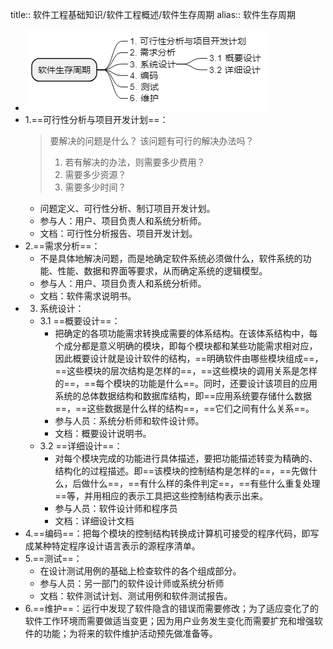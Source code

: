 title:: 软件工程基础知识/软件工程概述/软件生存周期
alias:: 软件生存周期

- ![image.png](../assets/image_1649024633436_0.png)
- 1.==可行性分析与项目开发计划==：
  > 要解决的问题是什么？
  > 该问题有可行的解决办法吗？
  >   1. 若有解决的办法，则需要多少费用？
  >   2. 需要多少资源？
  >   3. 需要多少时间？
	- 问题定义、可行性分析、制订项目开发计划。
	- 参与人：用户、项目负责人和系统分析师。
	- 文档：可行性分析报告、项目开发计划。
- 2.==需求分析==：
	- 不是具体地解决问题，而是地确定软件系统必须做什么，软件系统的功能、性能、数据和界面等要求，从而确定系统的逻辑模型。
	- 参与人：用户、项目负责人和系统分析师。
	- 文档：软件需求说明书。
- 3. 系统设计：
	- 3.1 ==概要设计==：
		- 把确定的各项功能需求转换成需要的体系结构。在该体系结构中，每个成分都是意义明确的模块，即每个模块都和某些功能需求相对应，因此概要设计就是设计软件的结构，==明确软件由哪些模块组成==，==这些模块的层次结构是怎样的==，==这些模块的调用关系是怎样的==，==每个模块的功能是什么==。同时，还要设计该项目的应用系统的总体数据结构和数据库结构，即==应用系统要存储什么数据==，==这些数据是什么样的结构==，==它们之间有什么关系==。
		- 参与人员：系统分析师和软件设计师。
		- 文档：概要设计说明书。
	- 3.2 ==详细设计==：
		- 对每个模块完成的功能进行具体描述，要把功能描述转变为精确的、结构化的过程描述。即==该模块的控制结构是怎样的==，==先做什么，后做什么==，==有什么样的条件判定==，==有些什么重复处理==等，并用相应的表示工具把这些控制结构表示出来。
		- 参与人员：软件设计师和程序员
		- 文档：详细设计文档
- 4.==编码==：把每个模块的控制结构转换成计算机可接受的程序代码，即写成某种特定程序设计语言表示的源程序清单。
- 5.==测试==：
	- 在设计测试用例的基础上检查软件的各个组成部分。
	- 参与人员：另一部门的软件设计师或系统分析师
	- 文档：软件测试计划、测试用例和软件测试报告。
- 6.==维护==：运行中发现了软件隐含的错误而需要修改；为了适应变化了的软件工作环境而需要做适当变更；因为用户业务发生变化而需要扩充和增强软件的功能；为将来的软件维护活动预先做准备等。